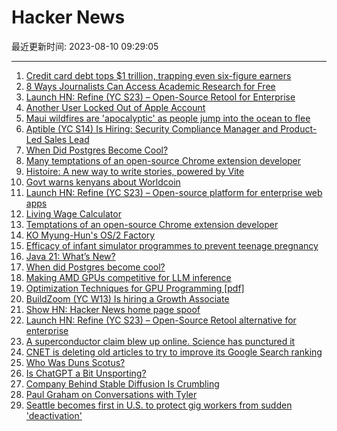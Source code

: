 # Hacker News

最近更新时间: 2023-08-10 09:29:05

--- 
1. [Credit card debt tops $1 trillion, trapping even six-figure earners](https://www.washingtonpost.com/business/2023/08/08/credit-card-debt-1-trillion-high-earners/) 
2. [8 Ways Journalists Can Access Academic Research for Free](https://gijn.org/2023/08/09/8-ways-journalists-access-free-academic-research-journals/) 
3. [Launch HN: Refine (YC S23) – Open-Source Retool for Enterprise](https://news.ycombinator.com/item?id=37064822) 
4. [Another User Locked Out of Apple Account](https://mjtsai.com/blog/2023/08/08/another-user-locked-out-of-apple-account/) 
5. [Maui wildfires are 'apocalyptic' as people jump into the ocean to flee](https://www.cnn.com/2023/08/09/weather/maui-county-wildfires-hurricane-dora/index.html) 
6. [Aptible (YC S14) Is Hiring: Security Compliance Manager and Product-Led Sales Lead](https://www.aptible.com/culture-hub/careers) 
7. [When Did Postgres Become Cool?](https://www.crunchydata.com/blog/when-did-postgres-become-cool) 
8. [Many temptations of an open-source Chrome extension developer](https://github.com/extesy/hoverzoom/discussions/670) 
9. [Histoire: A new way to write stories, powered by Vite](https://histoire.dev/) 
10. [Govt warns kenyans about Worldcoin](https://www.kenyans.co.ke/news/91702-govt-warns-kenyans-about-worldcoin) 
11. [Launch HN: Refine (YC S23) – Open-source platform for enterprise web apps](https://news.ycombinator.com/item?id=37064822) 
12. [Living Wage Calculator](https://livingwage.mit.edu/) 
13. [Temptations of an open-source Chrome extension developer](https://github.com/extesy/hoverzoom/discussions/670) 
14. [KO Myung-Hun's OS/2 Factory](https://www.os2.kr/komh/os2factory/) 
15. [Efficacy of infant simulator programmes to prevent teenage pregnancy](https://www.thelancet.com/journals/lancet/article/PIIS0140-6736(16)30384-1/fulltext) 
16. [Java 21: What’s New?](https://www.loicmathieu.fr/wordpress/en/informatique/java-21-quoi-de-neuf/) 
17. [When did Postgres become cool?](https://www.crunchydata.com/blog/when-did-postgres-become-cool) 
18. [Making AMD GPUs competitive for LLM inference](https://blog.mlc.ai/2023/08/09/Making-AMD-GPUs-competitive-for-LLM-inference) 
19. [Optimization Techniques for GPU Programming [pdf]](https://dl.acm.org/doi/pdf/10.1145/3570638) 
20. [BuildZoom (YC W13) Is hiring a Growth Associate](https://jobs.lever.co/buildzoom) 
21. [Show HN: Hacker News home page spoof](http://canonical.org/~kragen/sw/dev3/hackonfuse/) 
22. [Launch HN: Refine (YC S23) – Open-Source Retool alternative for enterprise](https://news.ycombinator.com/item?id=37064822) 
23. [A superconductor claim blew up online. Science has punctured it](https://www.washingtonpost.com/science/2023/08/09/room-temperature-superconductor-lk99-evidence/) 
24. [CNET is deleting old articles to try to improve its Google Search ranking](https://www.theverge.com/2023/8/9/23826342/cnet-content-pruning-deleting-articles-google-seo) 
25. [Who Was Duns Scotus?](https://aeon.co/essays/duns-scotus-was-no-fool-but-a-brilliant-enigmatic-thinker) 
26. [Is ChatGPT a Bit Unsporting?](https://www.kmjn.org/notes/chatgpt_unsporting.html) 
27. [Company Behind Stable Diffusion Is Crumbling](https://futurism.com/the-byte/stability-ai-stable-diffusion-chaos) 
28. [Paul Graham on Conversations with Tyler](https://conversationswithtyler.com/episodes/paul-graham/) 
29. [Seattle becomes first in U.S. to protect gig workers from sudden 'deactivation'](https://kuow.org/stories/seattle-becomes-first-in-u-s-to-protect-gig-workers-from-sudden-deactivation) 
